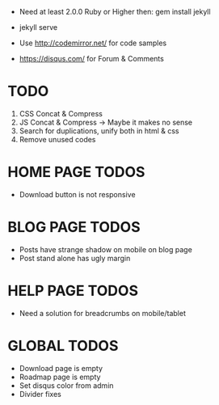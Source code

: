 * Need at least 2.0.0 Ruby or Higher then: gem install jekyll
* jekyll serve

* Use http://codemirror.net/ for code samples
* https://disqus.com/ for Forum & Comments

# TODO

1. CSS Concat & Compress
2. JS Concat & Compress -> Maybe it makes no sense
3. Search for duplications, unify both in html & css
4. Remove unused codes

# HOME PAGE TODOS

* Download button is not responsive

# BLOG PAGE TODOS

* Posts have strange shadow on mobile on blog page
* Post stand alone has ugly margin

# HELP PAGE TODOS

* Need a solution for breadcrumbs on mobile/tablet

# GLOBAL TODOS

* Download page is empty
* Roadmap page is empty
* Set disqus color from admin
* Divider fixes